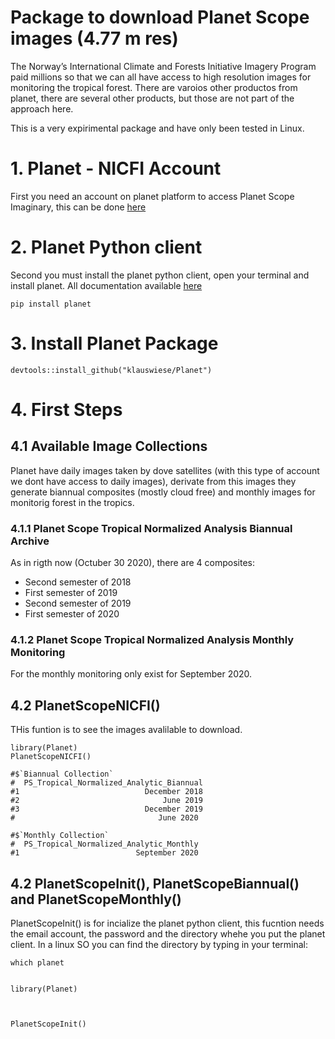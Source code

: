 # Package to download Planet Scope images (4.77 m res) 

The Norway’s International Climate and Forests Initiative Imagery Program paid millions so that we can all have access to high resolution images for monitoring the tropical forest. There are varoios other productos from planet, there are several other products, but those are not part of the approach here.

This is a very expirimental package and have only been tested in Linux.

# 1. Planet - NICFI Account

First you need an account on planet platform to access Planet Scope Imaginary, this can be done [here](https://www.planet.com/nicfi/)


# 2. Planet Python client

Second you must install the planet python client, open your terminal and install planet. All documentation available [here](https://github.com/planetlabs/planet-client-python)
```
pip install planet

```

# 3. Install Planet Package

```
devtools::install_github("klauswiese/Planet")
```

# 4. First Steps

## 4.1 Available Image Collections

Planet have daily images taken by dove satellites (with this type of account we dont have access to daily images), derivate from this images they generate biannual composites (mostly cloud free) and monthly images for monitorig forest in the tropics. 

### 4.1.1 Planet Scope Tropical Normalized Analysis Biannual Archive

As in rigth now (Octuber 30 2020), there are 4 composites:

- Second semester of 2018
- First semester of 2019
- Second semester of 2019
- First semester of 2020

### 4.1.2 Planet Scope Tropical Normalized Analysis Monthly Monitoring

For the monthly monitoring only exist for September 2020.

## 4.2 PlanetScopeNICFI()

THis funtion is to see the images avalilable to download.

```
library(Planet)
PlanetScopeNICFI()

#$`Biannual Collection`
#  PS_Tropical_Normalized_Analytic_Biannual
#1                            December 2018
#2                                June 2019
#3                            December 2019
#                                June 2020

#$`Monthly Collection`
#  PS_Tropical_Normalized_Analytic_Monthly
#1                          September 2020

```

## 4.2 PlanetScopeInit(), PlanetScopeBiannual() and PlanetScopeMonthly()


PlanetScopeInit() is for incialize the planet python client, this fucntion needs the email account, the password and the directory whehe you put the planet client. In a linux SO you can find the directory by typing in your terminal: 

```
which planet


```


```
library(Planet)



PlanetScopeInit()


```









